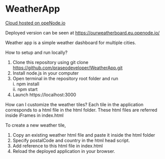 # WeatherApp
<a href="https://www.openode.io/">Cloud hosted on opeNode.io</a>

Deployed version can be seen at
https://ourweatherboard.eu.openode.io/

Weather app is a simple weather dashboard for multiple cities. 

How to setup and run locally? 
1. Clone this repository using git clone https://github.com/praseodeveloper/WeatherApp.git
2. Install node.js in your computer
3. Open terminal in the repository root folder and run  
i. npm install  
ii. npm start  
4. Launch https://localhost:3000 

How can I customize the weather tiles? 
Each tile in the application corresponds to a html file in the html folder. 
These html files are referred inside iFrames in index.html

To create a new weather tile, 
1. Copy an existing weather html file and paste it inside the html folder
2. Specify postalCode and country in the html head script.
3. Add reference to this html file in index.html
4. Reload the deployed application in your browser. 
